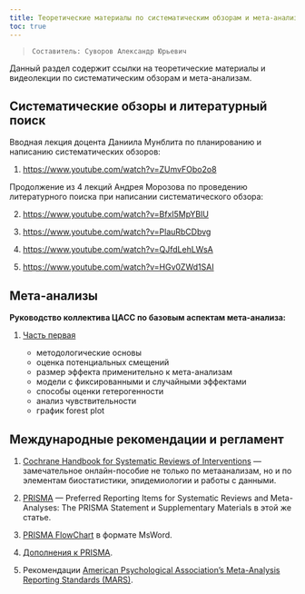 ```yaml
---
title: Теоретические материалы по систематическим обзорам и мета-анализам
toc: true
---
```


> `Составитель: Суворов Александр Юрьевич`

Данный раздел содержит ссылки на теоретические материалы и видеолекции по систематическим обзорам и мета-анализам.

## Систематические обзоры и литературный поиск

Вводная лекция доцента Даниила Мунблита по планированию и написанию систематических обзоров:

1. https://www.youtube.com/watch?v=ZUmvFObo2o8

Продолжение из 4 лекций Андрея Морозова по проведению литературного поиска при написании систематического обзора:

2. https://www.youtube.com/watch?v=BfxI5MpYBIU

3. https://www.youtube.com/watch?v=PlauRbCDbvg

4. https://www.youtube.com/watch?v=QJfdLehLWsA

5. https://www.youtube.com/watch?v=HGv0ZWd1SAI

## Мета-анализы

**Руководство коллектива ЦАСС по базовым аспектам мета-анализа:**

1. [Часть первая](https://cacs.ai/ru/education/meta_analysis/meta_part_1_19-11-2022_ru/) 

    - методологические основы
    - оценка потенциальных смещений
    - размер эффекта применительно к мета-анализам
    - модели с фиксированными и случайными эффектами
    - способы оценки гетерогенности
    - анализ чувствительности
    - график forest plot

## Международные рекомендации и регламент

1. [Cochrane Handbook for Systematic Reviews of Interventions](https://training.cochrane.org/handbook) — замечательное онлайн-пособие не только по метаанализам, но и по элементам биостатистики, эпидемиологии и работы с данными.

1. [PRISMA](https://www.bmj.com/content/372/bmj.n71) — Preferred Reporting Items for Systematic Reviews and Meta-Analyses: The PRISMA Statement и Supplementary Materials в этой же статье.

1. [PRISMA FlowChart](https://www.equator-network.org/wp-content/uploads/2013/09/PRISMA-2009-Flow-Diagram-MS-Word.doc) в формате MsWord.

1. [Дополнения к PRISMA](https://www.bmj.com/content/372/bmj.n71/related).

1. Рекомендации [American Psychological Association’s Meta-Analysis Reporting Standards (MARS)](https://www.ncbi.nlm.nih.gov/pmc/articles/PMC5572251/).